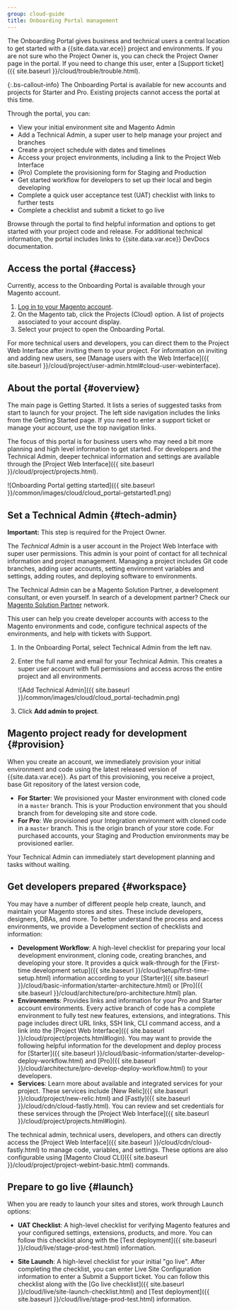 ```yaml
---
group: cloud-guide
title: Onboarding Portal management
---
```


The Onboarding Portal gives business and technical users a central location to get started with a {{site.data.var.ece}} project and environments. If you are not sure who the Project Owner is, you can check the Project Owner page in the portal. If you need to change this user, enter a [Support ticket]({{ site.baseurl }}/cloud/trouble/trouble.html).

{:.bs-callout-info}
The Onboarding Portal is available for new accounts and projects for Starter and Pro. Existing projects cannot access the portal at this time.

Through the portal, you can:

*  View your initial environment site and Magento Admin
*  Add a Technical Admin, a super user to help manage your project and branches
*  Create a project schedule with dates and timelines
*  Access your project environments, including a link to the Project Web Interface
*  (Pro) Complete the provisioning form for Staging and Production
*  Get started workflow for developers to set up their local and begin developing
*  Complete a quick user acceptance test (UAT) checklist with links to further tests
*  Complete a checklist and submit a ticket to go live

Browse through the portal to find helpful information and options to get started with your project code and release. For additional technical information, the portal includes links to {{site.data.var.ece}} DevDocs documentation.

## Access the portal {#access}

Currently, access to the Onboarding Portal is available through your Magento account.

1. [Log in to your Magento account](https://account.magento.com).
1. On the Magento tab, click the Projects (Cloud) option. A list of projects associated to your account display.
1. Select your project to open the Onboarding Portal.

For more technical users and developers, you can direct them to the Project Web Interface after inviting them to your project. For information on inviting and adding new users, see [Manage users with the Web Interface]({{ site.baseurl }}/cloud/project/user-admin.html#cloud-user-webinterface).

<!-- for future use: http://cloud.magento.com -->

## About the portal {#overview}

The main page is Getting Started. It lists a series of suggested tasks from start to launch for your project. The left side navigation includes the links from the Getting Started page. If you need to enter a support ticket or manage your account, use the top navigation links.

The focus of this portal is for business users who may need a bit more planning and high level information to get started. For developers and the Technical Admin, deeper technical information and settings are available through the [Project Web Interface]({{ site.baseurl }}/cloud/project/projects.html).

![Onboarding Portal getting started]({{ site.baseurl }}/common/images/cloud/cloud_portal-getstarted1.png)

## Set a Technical Admin {#tech-admin}

**Important:** This step is required for the Project Owner.

The _Technical Admin_ is a user account in the Project Web Interface with super user permissions. This admin is your point of contact for all technical information and project management. Managing a project includes Git code branches, adding user accounts, setting environment variables and settings, adding routes, and deploying software to environments.

The Technical Admin can be a Magento Solution Partner, a development consultant, or even yourself. In search of a development partner? Check our [Magento Solution Partner](https://magento.com/find-a-partner) network.

This user can help you create developer accounts with access to the Magento environments and code, configure technical aspects of the environments, and help with tickets with Support.

1. In the Onboarding Portal, select Technical Admin from the left nav.
1. Enter the full name and email for your Technical Admin. This creates a super user account with full permissions and access across the entire project and all environments.

   ![Add Technical Admin]({{ site.baseurl }}/common/images/cloud/cloud_portal-techadmin.png)

1. Click **Add admin to project**.

## Magento project ready for development {#provision}

When you create an account, we immediately provision your initial environment and code using the latest released version of {{site.data.var.ece}}. As part of this provisioning, you receive a project, base Git repository of the latest version code,

*  **For Starter**: We provisioned your Master environment with cloned code in a `master` branch. This is your Production environment that you should branch from for developing site and store code.
*  **For Pro**: We provisioned your Integration environment with cloned code in a `master` branch. This is the origin branch of your store code. For purchased accounts, your Staging and Production environments may be provisioned earlier.

Your Technical Admin can immediately start development planning and tasks without waiting.

## Get developers prepared {#workspace}

You may have a number of different people help create, launch, and maintain your Magento stores and sites. These include developers, designers, DBAs, and more. To better understand the process and access environments, we provide a Development section of checklists and information:

*  **Development Workflow**: A high-level checklist for preparing your local development environment, cloning code, creating branches, and developing your store. It provides a quick walk-through for the [First-time development setup]({{ site.baseurl }}/cloud/setup/first-time-setup.html) information according to your [Starter]({{ site.baseurl }}/cloud/basic-information/starter-architecture.html) or [Pro]({{ site.baseurl }}/cloud/architecture/pro-architecture.html) plan.
*  **Environments**: Provides links and information for your Pro and Starter account environments. Every active branch of code has a complete environment to fully test new features, extensions, and integrations. This page includes direct URL links, SSH link, CLI command access, and a link into the [Project Web Interface]({{ site.baseurl }}/cloud/project/projects.html#login). You may want to provide the following helpful information for the development and deploy process for [Starter]({{ site.baseurl }}/cloud/basic-information/starter-develop-deploy-workflow.html) and [Pro]({{ site.baseurl }}/cloud/architecture/pro-develop-deploy-workflow.html) to your developers.
*  **Services**: Learn more about available and integrated services for your project. These services include [New Relic]({{ site.baseurl }}/cloud/project/new-relic.html) and [Fastly]({{ site.baseurl }}/cloud/cdn/cloud-fastly.html). You can review and set credentials for these services through the [Project Web Interface]({{ site.baseurl }}/cloud/project/projects.html#login).

The technical admin, technical users, developers, and others can directly access the [Project Web Interface]({{ site.baseurl }}/cloud/cdn/cloud-fastly.html) to manage code, variables, and settings. These options are also configurable using [Magento Cloud CLI]({{ site.baseurl }}/cloud/project/project-webint-basic.html) commands.

## Prepare to go live {#launch}

When you are ready to launch your sites and stores, work through Launch options:

*  **UAT Checklist**: A high-level checklist for verifying Magento features and your configured settings, extensions, products, and more. You can follow this checklist along with the [Test deployment]({{ site.baseurl }}/cloud/live/stage-prod-test.html) information.

*  **Site Launch**: A high-level checklist for your initial "go live". After completing the checklist, you can enter Live Site Configuration information to enter a Submit a Support ticket. You can follow this checklist along with the [Go live checklist]({{ site.baseurl }}/cloud/live/site-launch-checklist.html) and [Test deployment]({{ site.baseurl }}/cloud/live/stage-prod-test.html) information.
